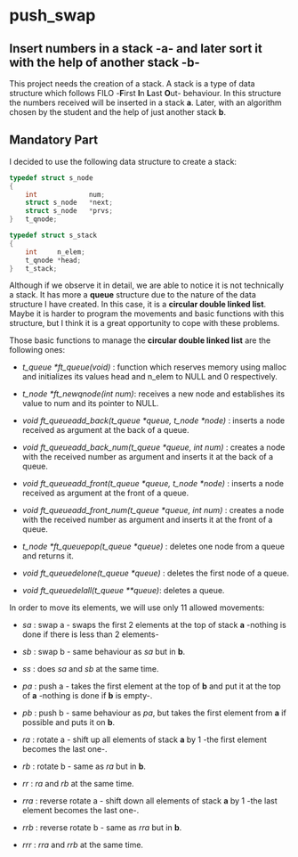 # push\_swap
## Insert numbers in a stack -**a**- and later sort it with the help of another stack -**b**-

This project needs the creation of a stack. A stack is a type of data
structure which follows  FILO -**F**irst **I**n **L**ast **O**ut- behaviour.
In this structure the numbers received will be inserted in a stack **a**.
Later, with an algorithm chosen by the student and the help of just another
stack **b**.

## Mandatory Part
I decided to use the following data structure to create a stack:

```c
typedef struct s_node
{
	int				num;
	struct s_node	*next;
	struct s_node	*prvs;
}	t_qnode;

typedef struct s_stack
{
	int		n_elem;
	t_qnode	*head;
}	t_stack;
```

Although if we observe it in detail, we are able to notice it is not technically
a stack. It has more a **queue** structure due to the nature of the data
structure I have created. In this case, it is a **circular double linked list**.
Maybe it is harder to program the movements and basic functions with this
structure, but I think it is a great opportunity to cope with these problems.

Those basic functions to manage the **circular double linked list** are the
following ones:

* *t\_queue \*ft\_queue(void)* : function which reserves memory using malloc
and initializes its values head and n_elem to NULL and 0 respectively.

* *t\_node \*ft\_newqnode(int num)*: receives a new node and establishes its
value to num and its pointer to NULL.

* *void	ft\_queueadd\_back(t\_queue \*queue, t\_node \*node)* : inserts a node
received as argument at the back of a queue.

* *void	ft\_queueadd\_back\_num(t\_queue \*queue, int num)* : creates a node
with the received number as argument and inserts it at the back of a queue.

* *void	ft\_queueadd\_front(t\_queue \*queue, t\_node \*node)* : inserts a
node received as argument at the front of a queue.

* *void	ft\_queueadd\_front\_num(t\_queue \*queue, int num)* : creates a node
with the received number as argument and inserts it at the front of a queue.


* *t\_node	\*ft\_queuepop(t\_queue \*queue)* : deletes one node from a queue
and returns it.

* *void	ft\_queuedelone(t\_queue \*queue)* : deletes the first node of a
queue.

* *void	ft\_queuedelall(t\_queue \*\*queue)*: deletes a queue.

In order to move its elements, we will use only 11 allowed movements:

* *sa* : swap a - swaps the first 2 elements at the top of stack **a** -nothing
is done if there is less than 2 elements-

* *sb* : swap b - same behaviour as *sa* but in **b**.

* *ss* : does *sa* and *sb* at the same time.

* *pa* : push a - takes the first element at the top of **b** and put it at the
top of **a** -nothing is done if **b** is empty-.

* *pb* : push b - same behaviour as *pa*, but takes the first element from **a**
if possible and puts it on **b**.

* *ra* : rotate a - shift up all elements of stack **a** by 1 -the first
element becomes the last one-.

* *rb* : rotate b - same as *ra* but in **b**.

* *rr* : *ra* and *rb* at the same time.

* *rra* : reverse rotate a - shift down all elements of stack **a** by 1 -the
last element becomes the last one-.

* *rrb* : reverse rotate b - same as *rra* but in **b**.

* *rrr* : *rra* and *rrb* at the same time.
